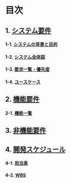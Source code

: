 # 目次

## 1. [システム要件](要求定義_システム要件.md)
#### 1-1. [システムの背景と目的](要求定義_システム要件.md)  
#### 1-2. [システム全体図](システム全体図.md)
#### 1-3. [要求一覧・優先度](要求一覧・優先度.md)
#### 1-4. [ユースケース](ユースケース図.md)

## 2. [機能要件](機能一覧.md)
#### 2-1. [機能一覧](機能一覧.md)

## 3. [非機能要件](要求定義_非機能要件.md)

## 4. [開発スケジュール](要求定義_開発スケジュール.md)
#### 4-1. [担当表](要求定義_開発スケジュール.md)
#### 4-2. [WBS](WBS.md)